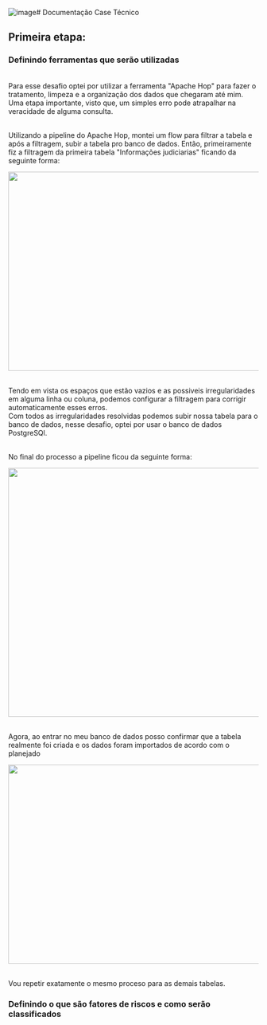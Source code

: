 ![image](https://github.com/NatanGPS/Desafio_Dados/assets/94939074/4cb644dd-0ceb-436e-a7c6-53f36cb11cb8)# Documentação Case Técnico 
## Primeira etapa:

### Definindo ferramentas que serão utilizadas
<br> Para esse desafio optei por utilizar a ferramenta "Apache Hop" para fazer o tratamento, limpeza e a organização dos dados que chegaram até mim. Uma etapa importante, visto que, um simples erro pode atrapalhar na veracidade de alguma consulta.

<br> Utilizando a pipeline do Apache Hop, montei um flow para filtrar a tabela e após a filtragem, subir a tabela pro banco de dados. Então, primeiramente fiz a filtragem da primeira tabela "Informações judiciarias" ficando da seguinte forma:

<img src="https://media.discordapp.net/attachments/971178165479301134/1238826266807767101/image.png?ex=6640b25e&is=663f60de&hm=85194ced1472c7835c85bfc32ff94349cef374bd51c7a04b6b7beb331effcdd1&=&format=webp&quality=lossless&width=500&height=350" alt="" width="650" height="400"><br>

<br> Tendo em vista os espaços que estão vazios e as possiveis irregularidades em alguma linha ou coluna, podemos configurar a filtragem para corrigir automaticamente esses erros.
<br> Com todos as irregularidades resolvidas podemos subir nossa tabela para o banco de dados, nesse desafio, optei por usar o banco de dados PostgreSQl.

<br> No final do processo a pipeline ficou da seguinte forma:

<img src="https://media.discordapp.net/attachments/971178165479301134/1238826044060864616/image.png?ex=6640b229&is=663f60a9&hm=0eb07b3c05e260181a35aee9a2575264936af4eb35dad4ed1ee12b59ff1dd907&=&format=webp&quality=lossless" alt="" width="1000" height="500"><br>

<br> Agora, ao entrar no meu banco de dados posso confirmar que a tabela realmente foi criada e os dados foram importados de acordo com o planejado

<img src="https://media.discordapp.net/attachments/971178165479301134/1238830743862644827/image.png?ex=6640b689&is=663f6509&hm=dbba4ea4352414a96d3483093b98e058452e872f29e63570cdce7dbddefd06e7&=&format=webp&quality=lossless&width=1253&height=671" alt="" width="1000" height="400"><br>

<br> Vou repetir exatamente o mesmo proceso para as demais tabelas.

### Definindo o que são fatores de riscos e como serão classificados
